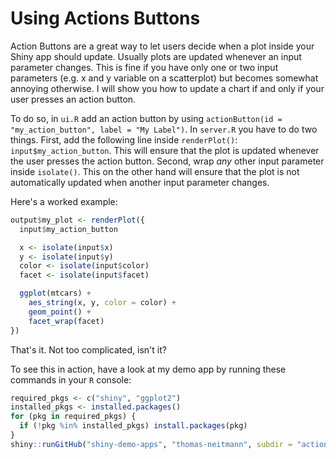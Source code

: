 # Using Actions Buttons

Action Buttons are a great way to let users decide when a plot inside your Shiny app should update. Usually plots are updated whenever an input parameter changes. This is fine if you have only one or two input parameters (e.g. x and y variable on a scatterplot) but becomes somewhat annoying otherwise. I will show you how to update a chart if and only if your user presses an action button.

To do so, in `ui.R` add an action button by using `actionButton(id = "my_action_button", label = "My Label")`. In `server.R` you have to do two things. First, add the following line inside `renderPlot()`: `input$my_action_button`. This will ensure that the plot is updated whenever the user presses the action button. Second, wrap *any* other input parameter inside `isolate()`. This on the other hand will ensure that the plot is not automatically updated when another input parameter changes.

Here's a worked example:

```r
output$my_plot <- renderPlot({
  input$my_action_button

  x <- isolate(input$x)
  y <- isolate(input$y)
  color <- isolate(input$color)
  facet <- isolate(input$facet)

  ggplot(mtcars) +
    aes_string(x, y, color = color) +
    geom_point() +
    facet_wrap(facet)
})
```

That's it. Not too complicated, isn't it?

To see this in action, have a look at my demo app by running these commands in your `R` console:

```r
required_pkgs <- c("shiny", "ggplot2")
installed_pkgs <- installed.packages()
for (pkg in required_pkgs) {
  if (!pkg %in% installed_pkgs) install.packages(pkg)
}
shiny::runGitHub("shiny-demo-apps", "thomas-neitmann", subdir = "action-button-demo")
```
